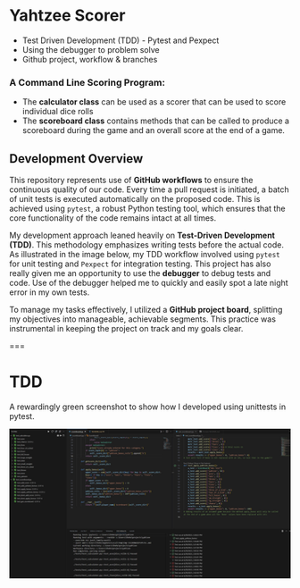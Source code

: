 # Yahtzee Scorer

- Test Driven Development (TDD) - Pytest and Pexpect
- Using the debugger to problem solve
- Github project, workflow & branches

### A Command Line Scoring Program:
- The **calculator class** can be used as a scorer that can be used to score individual dice rolls
- The **scoreboard class** contains methods that can be called to produce a scoreboard during the game and an overall score at the end of a game.

## Development Overview

This repository represents use of **GitHub workflows** to ensure the continuous quality of our code. Every time a pull request is initiated, a batch of unit tests is executed automatically on the proposed code. This is achieved using `pytest`, a robust Python testing tool, which ensures that the core functionality of the code remains intact at all times. 

My development approach leaned heavily on **Test-Driven Development (TDD)**. This methodology emphasizes writing tests before the actual code. As illustrated in the image below, my TDD workflow involved using `pytest` for unit testing and `Pexpect` for integration testing. This project has also really given me an opportunity to use the **debugger** to debug tests and code. Use of the debugger helped me to quickly and easily spot a late night error in my own tests.

To manage my tasks effectively, I utilized a **GitHub project board**, splitting my objectives into manageable, achievable segments. This practice was instrumental in keeping the project on track and my goals clear.

===
# TDD
A rewardingly green screenshot to show how I developed using unittests in pytest.

![Image - Screenshot](./images/tdd_yahtzee.jpg)
